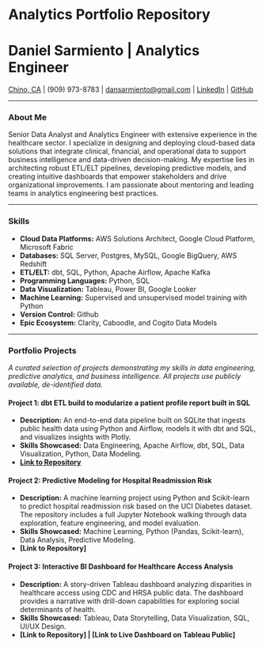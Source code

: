 # Analytics Portfolio Repository
# Daniel Sarmiento | Analytics Engineer
[Chino, CA](https://www.google.com/maps/place/Chino,+CA) | (909) 973-8783 | dansarmiento@gmail.com | [LinkedIn](https://www.linkedin.com/in/DanSarmiento/) | [GitHub](https://github.com/dansarmiento/analytics_portfolio)

---

### About Me

Senior Data Analyst and Analytics Engineer with extensive experience in the healthcare sector. I specialize in designing and deploying cloud-based data solutions that integrate clinical, financial, and operational data to support business intelligence and data-driven decision-making. My expertise lies in architecting robust ETL/ELT pipelines, developing predictive models, and creating intuitive dashboards that empower stakeholders and drive organizational improvements. I am passionate about mentoring and leading teams in analytics engineering best practices.

---

### Skills

* **Cloud Data Platforms:** AWS Solutions Architect, Google Cloud Platform, Microsoft Fabric
* **Databases:** SQL Server, Postgres, MySQL, Google BigQuery, AWS Redshift 
* **ETL/ELT:** dbt, SQL, Python, Apache Airflow, Apache Kafka 
* **Programming Languages:** Python, SQL 
* **Data Visualization:** Tableau, Power BI, Google Looker 
* **Machine Learning:** Supervised and unsupervised model training with Python 
* **Version Control:** Github 
* **Epic Ecosystem:** Clarity, Caboodle, and Cogito Data Models 

---

### Portfolio Projects

*A curated selection of projects demonstrating my skills in data engineering, predictive analytics, and business intelligence. All projects use publicly available, de-identified data.*

#### Project 1: dbt ETL build to modularize a patient profile report built in SQL
* **Description:** An end-to-end data pipeline built on SQLite that ingests public health data using Python and Airflow, models it with dbt and SQL, and visualizes insights with Plotly.
* **Skills Showcased:** Data Engineering, Apache Airflow, dbt, SQL, Data Visualization, Python, Data Modeling.
* **[Link to Repository](https://github.com/dansarmiento/dbt_data_build_tool)**

#### Project 2: Predictive Modeling for Hospital Readmission Risk
* **Description:** A machine learning project using Python and Scikit-learn to predict hospital readmission risk based on the UCI Diabetes dataset. The repository includes a full Jupyter Notebook walking through data exploration, feature engineering, and model evaluation.
* **Skills Showcased:** Machine Learning, Python (Pandas, Scikit-learn), Data Analysis, Predictive Modeling.
* **[Link to Repository]**

#### Project 3: Interactive BI Dashboard for Healthcare Access Analysis
* **Description:** A story-driven Tableau dashboard analyzing disparities in healthcare access using CDC and HRSA public data. The dashboard provides a narrative with drill-down capabilities for exploring social determinants of health.
* **Skills Showcased:** Tableau, Data Storytelling, Data Visualization, SQL, UI/UX Design.
* **[Link to Repository] | [Link to Live Dashboard on Tableau Public]**
